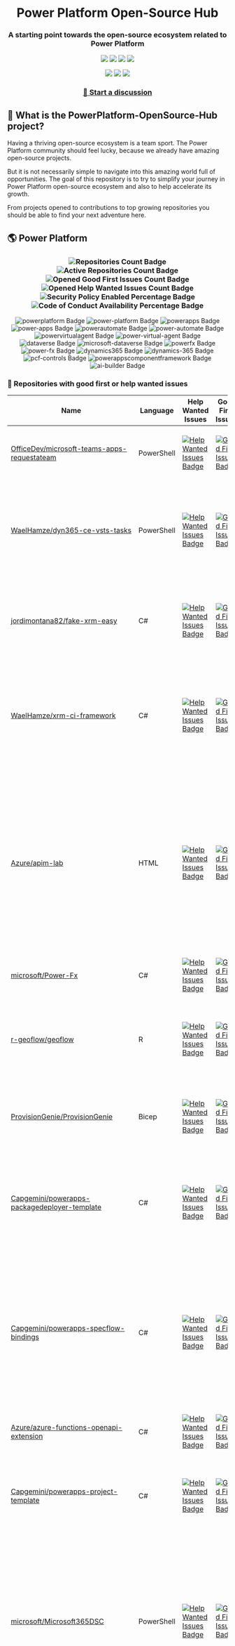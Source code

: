 <p align="center">
    <h1 align="center">
        Power Platform Open-Source Hub
    </h1>
    <h3 align="center">
        A starting point towards the open-source ecosystem related to Power Platform
    </h3>
</p>

<p align="center">
    <a href="https://github.com/rpothin/PowerPlatform-OpenSource-Hub/blob/main/LICENSE" alt="Repository License">
        <img src="https://img.shields.io/github/license/rpothin/PowerPlatform-OpenSource-Hub?color=yellow&label=License" /></a>
    <a href="#watchers" alt="Watchers">
        <img src="https://img.shields.io/github/watchers/rpothin/PowerPlatform-OpenSource-Hub?style=social" /></a>
    <a href="#forks" alt="Forks">
        <img src="https://img.shields.io/github/forks/rpothin/PowerPlatform-OpenSource-Hub?style=social" /></a>
    <a href="#stars" alt="Stars">
        <img src="https://img.shields.io/github/stars/rpothin/PowerPlatform-OpenSource-Hub?style=social" /></a>
</p>

<p align="center">
    <a href="https://github.com/rpothin/PowerPlatform-OpenSource-Hub/actions/workflows/update-github-repositories-details.yml" alt="Update repositories details">
        <img src="https://github.com/rpothin/PowerPlatform-OpenSource-Hub/actions/workflows/update-github-repositories-details.yml/badge.svg" /></a>
    <a href="https://github.com/rpothin/PowerPlatform-OpenSource-Hub/actions/workflows/update-readme-with-github-repositories-details.yml" alt="Update README">
        <img src="https://github.com/rpothin/PowerPlatform-OpenSource-Hub/actions/workflows/update-readme-with-github-repositories-details.yml/badge.svg" /></a>
    <a href="https://github.com/rpothin/PowerPlatform-OpenSource-Hub/actions/workflows/pages/pages-build-deployment" alt="Update website">
        <img src="https://github.com/rpothin/PowerPlatform-OpenSource-Hub/actions/workflows/pages/pages-build-deployment/badge.svg" /></a>
</p>

<h3 align="center">
  <a href="https://github.com/rpothin/PowerPlatform-OpenSource-Hub/discussions/new/choose">📢 Start a discussion</a>
</h3>

## 🏡 What is the PowerPlatform-OpenSource-Hub project?

Having a thriving open-source ecosystem is a team sport.
The Power Platform community should feel lucky, because we already have amazing open-source projects.

But it is not necessarily simple to navigate into this amazing world full of opportunities.
The goal of this repository is to try to simplify your journey in Power Platform open-source ecosystem and also to help accelerate its growth.

From projects opened to contributions to top growing repositories you should be able to find your next adventure here.

## 🌎 Power Platform 

<!--START_SECTION:summary-->
<h3 align='center'>
  <img alt='Repositories Count Badge' src='https://img.shields.io/badge/Repositories-192-602890'>
  <img alt='Active Repositories Count Badge' src='https://img.shields.io/badge/Active_Repositories-111-A24FBF'>
  <img alt='Opened Good First Issues Count Badge' src='https://img.shields.io/badge/Good_First_Issues-15-green'>
  <img alt='Opened Help Wanted Issues Count Badge' src='https://img.shields.io/badge/Help_Wanted_Issues-16-blue'>
  <br/>
  <img alt='Security Policy Enabled Percentage Badge' src='https://img.shields.io/badge/Security_Policy_Enabled_Percentage-21-orange'>
  <img alt='Code of Conduct Availability Percentage Badge' src='https://img.shields.io/badge/Code_of_Conduct_Availability_Percentage-28-9F2B63'>
</h3>

<p align='center'>
  <img alt='powerplatform Badge' src='https://img.shields.io/badge/powerplatform-E767DA'>
  <img alt='power-platform Badge' src='https://img.shields.io/badge/power--platform-F5905F'>
  <img alt='powerapps Badge' src='https://img.shields.io/badge/powerapps-6F7D4A'>
  <img alt='power-apps Badge' src='https://img.shields.io/badge/power--apps-D113D9'>
  <img alt='powerautomate Badge' src='https://img.shields.io/badge/powerautomate-487C24'>
  <img alt='power-automate Badge' src='https://img.shields.io/badge/power--automate-4F47B8'>
  <img alt='powervirtualagent Badge' src='https://img.shields.io/badge/powervirtualagent-42E90B'>
  <img alt='power-virtual-agent Badge' src='https://img.shields.io/badge/power--virtual--agent-61B215'>
  <img alt='dataverse Badge' src='https://img.shields.io/badge/dataverse-48BB99'>
  <img alt='microsoft-dataverse Badge' src='https://img.shields.io/badge/microsoft--dataverse-952A81'>
  <img alt='powerfx Badge' src='https://img.shields.io/badge/powerfx-EFF9D7'>
  <img alt='power-fx Badge' src='https://img.shields.io/badge/power--fx-982A18'>
  <img alt='dynamics365 Badge' src='https://img.shields.io/badge/dynamics365-58E3EC'>
  <img alt='dynamics-365 Badge' src='https://img.shields.io/badge/dynamics--365-7772C1'>
  <img alt='pcf-controls Badge' src='https://img.shields.io/badge/pcf--controls-6592DE'>
  <img alt='powerappscomponentframework Badge' src='https://img.shields.io/badge/powerappscomponentframework-45502C'>
  <img alt='ai-builder Badge' src='https://img.shields.io/badge/ai--builder-8E7C6F'>
</p>
<!--END_SECTION:summary-->

### 💭 Repositories with good first or help wanted issues

<!--START_SECTION:repositories-opened-to-contribution-->
|Name|Language|Help Wanted Issues|Good First Issues|Topics|
|----|--------|------------------|-----------------|------|
|[OfficeDev/microsoft-teams-apps-requestateam](https://github.com/OfficeDev/microsoft-teams-apps-requestateam)|PowerShell|[![Help Wanted Issues Badge](https://img.shields.io/badge/30-blue)](https://github.com/OfficeDev/microsoft-teams-apps-requestateam/labels/help%20wanted)|[![Good First Issues Badge](https://img.shields.io/badge/17-green)](https://github.com/OfficeDev/microsoft-teams-apps-requestateam/labels/good%20first%20issue)|![microsoft Badge](https://img.shields.io/badge/microsoft-624BB2) ![microsoftteams Badge](https://img.shields.io/badge/microsoftteams-DFDB02) ![powerapps Badge](https://img.shields.io/badge/powerapps-7F7501) ![powerautomate Badge](https://img.shields.io/badge/powerautomate-3B39B4) ![logicapps Badge](https://img.shields.io/badge/logicapps-94CA12) ![azure Badge](https://img.shields.io/badge/azure-6E99BD)|
|[WaelHamze/dyn365-ce-vsts-tasks](https://github.com/WaelHamze/dyn365-ce-vsts-tasks)|PowerShell|[![Help Wanted Issues Badge](https://img.shields.io/badge/30-blue)](https://github.com/WaelHamze/dyn365-ce-vsts-tasks/labels/help%20wanted)|[![Good First Issues Badge](https://img.shields.io/badge/0-green)](https://github.com/WaelHamze/dyn365-ce-vsts-tasks/labels/good%20first%20issue)|![devops Badge](https://img.shields.io/badge/devops-D180CC) ![continuous-integration Badge](https://img.shields.io/badge/continuous--integration-7D4D19) ![continuous-delivery Badge](https://img.shields.io/badge/continuous--delivery-A04EAC) ![continuous-deployment Badge](https://img.shields.io/badge/continuous--deployment-F8C2FE) ![dynamics-365 Badge](https://img.shields.io/badge/dynamics--365-D8BE58) ![powershell Badge](https://img.shields.io/badge/powershell-E75B9F) ![msdyn365 Badge](https://img.shields.io/badge/msdyn365-62F06E) ![crm Badge](https://img.shields.io/badge/crm-CC7190) ![dynamics Badge](https://img.shields.io/badge/dynamics-1BC582) ![build-automation Badge](https://img.shields.io/badge/build--automation-E664EE) ![release-automation Badge](https://img.shields.io/badge/release--automation-36B1AB)|
|[jordimontana82/fake-xrm-easy](https://github.com/jordimontana82/fake-xrm-easy)|C#|[![Help Wanted Issues Badge](https://img.shields.io/badge/16-blue)](https://github.com/jordimontana82/fake-xrm-easy/labels/help%20wanted)|[![Good First Issues Badge](https://img.shields.io/badge/0-green)](https://github.com/jordimontana82/fake-xrm-easy/labels/good%20first%20issue)|![dynamics-crm Badge](https://img.shields.io/badge/dynamics--crm-43C83E) ![c-sharp Badge](https://img.shields.io/badge/c--sharp-A58151) ![fake Badge](https://img.shields.io/badge/fake-5A0FF0) ![dynamics Badge](https://img.shields.io/badge/dynamics-2F53B8) ![dynamics-365 Badge](https://img.shields.io/badge/dynamics--365-EC2E2E) ![fakexrmeasy Badge](https://img.shields.io/badge/fakexrmeasy-67DA58) ![testing Badge](https://img.shields.io/badge/testing-933453) ![unittest Badge](https://img.shields.io/badge/unittest-11B1D8) ![dynamics-crm-online Badge](https://img.shields.io/badge/dynamics--crm--online-2120B8) ![mock Badge](https://img.shields.io/badge/mock-94DCB1) ![mocking Badge](https://img.shields.io/badge/mocking-2EB1BB) ![mocking-framework Badge](https://img.shields.io/badge/mocking--framework-B400DD)|
|[WaelHamze/xrm-ci-framework](https://github.com/WaelHamze/xrm-ci-framework)|C#|[![Help Wanted Issues Badge](https://img.shields.io/badge/11-blue)](https://github.com/WaelHamze/xrm-ci-framework/labels/help%20wanted)|[![Good First Issues Badge](https://img.shields.io/badge/0-green)](https://github.com/WaelHamze/xrm-ci-framework/labels/good%20first%20issue)|![devops Badge](https://img.shields.io/badge/devops-40B4CF) ![continuous-integration Badge](https://img.shields.io/badge/continuous--integration-D74C33) ![continuous-delivery Badge](https://img.shields.io/badge/continuous--delivery-3E11ED) ![continuous-deployment Badge](https://img.shields.io/badge/continuous--deployment-27AE91) ![crm Badge](https://img.shields.io/badge/crm-9D396F) ![dynamics Badge](https://img.shields.io/badge/dynamics-D6E542) ![msdyn365 Badge](https://img.shields.io/badge/msdyn365-1BF607) ![dynamics-365 Badge](https://img.shields.io/badge/dynamics--365-A7FA09) ![powershell Badge](https://img.shields.io/badge/powershell-213CD2) ![scripts Badge](https://img.shields.io/badge/scripts-C4212C) ![build-automation Badge](https://img.shields.io/badge/build--automation-87BEF9) ![release-automation Badge](https://img.shields.io/badge/release--automation-492035)|
|[Azure/apim-lab](https://github.com/Azure/apim-lab)|HTML|[![Help Wanted Issues Badge](https://img.shields.io/badge/4-blue)](https://github.com/Azure/apim-lab/labels/help%20wanted)|[![Good First Issues Badge](https://img.shields.io/badge/5-green)](https://github.com/Azure/apim-lab/labels/good%20first%20issue)|![api-rest Badge](https://img.shields.io/badge/api--rest-3075A6) ![api-management Badge](https://img.shields.io/badge/api--management-A428E5) ![oauth2 Badge](https://img.shields.io/badge/oauth2-B4F8AF) ![azure-api-management Badge](https://img.shields.io/badge/azure--api--management-814622) ![json-api Badge](https://img.shields.io/badge/json--api-642A10) ![azure-active-directory Badge](https://img.shields.io/badge/azure--active--directory-90FF93) ![key-vault Badge](https://img.shields.io/badge/key--vault-B1DCBC) ![managed-identities Badge](https://img.shields.io/badge/managed--identities-3FB4CE) ![microsoft Badge](https://img.shields.io/badge/microsoft-197AC7) ![powerapps Badge](https://img.shields.io/badge/powerapps-752783) ![ci-cd Badge](https://img.shields.io/badge/ci--cd-E9661E) ![azure-devops Badge](https://img.shields.io/badge/azure--devops-FCC79E) ![azure-resource-manager Badge](https://img.shields.io/badge/azure--resource--manager-21A8E1) ![api-gateway Badge](https://img.shields.io/badge/api--gateway-B9A4AB) ![api-documentation Badge](https://img.shields.io/badge/api--documentation-26C3A2) ![swagger Badge](https://img.shields.io/badge/swagger-EDB713) ![openapi Badge](https://img.shields.io/badge/openapi-EFB651) ![azure-resource-templates Badge](https://img.shields.io/badge/azure--resource--templates-DD0D67)|
|[microsoft/Power-Fx](https://github.com/microsoft/Power-Fx)|C#|[![Help Wanted Issues Badge](https://img.shields.io/badge/0-blue)](https://github.com/microsoft/Power-Fx/labels/help%20wanted)|[![Good First Issues Badge](https://img.shields.io/badge/8-green)](https://github.com/microsoft/Power-Fx/labels/good%20first%20issue)|![power-fx Badge](https://img.shields.io/badge/power--fx-8085BC) ![powerfx Badge](https://img.shields.io/badge/powerfx-2305CC)|
|[r-geoflow/geoflow](https://github.com/r-geoflow/geoflow)|R|[![Help Wanted Issues Badge](https://img.shields.io/badge/5-blue)](https://github.com/r-geoflow/geoflow/labels/help%20wanted)|[![Good First Issues Badge](https://img.shields.io/badge/0-green)](https://github.com/r-geoflow/geoflow/labels/good%20first%20issue)|![r Badge](https://img.shields.io/badge/r-C3F692) ![geospatial Badge](https://img.shields.io/badge/geospatial-34C7AC) ![spatial Badge](https://img.shields.io/badge/spatial-86F72D) ![workflow Badge](https://img.shields.io/badge/workflow-F471FF) ![data Badge](https://img.shields.io/badge/data-59B9D4) ![metadata Badge](https://img.shields.io/badge/metadata-C5990D) ![fair Badge](https://img.shields.io/badge/fair-6E47C2) ![inspire Badge](https://img.shields.io/badge/inspire-997700) ![iso Badge](https://img.shields.io/badge/iso-0D66D8) ![ogc Badge](https://img.shields.io/badge/ogc-1BB63F) ![orchestrator Badge](https://img.shields.io/badge/orchestrator-840DD9) ![zenodo Badge](https://img.shields.io/badge/zenodo-D9B314) ![dataverse Badge](https://img.shields.io/badge/dataverse-2C963F) ![postgis Badge](https://img.shields.io/badge/postgis-5230C4) ![ocs Badge](https://img.shields.io/badge/ocs-9AE50D)|
|[ProvisionGenie/ProvisionGenie](https://github.com/ProvisionGenie/ProvisionGenie)|Bicep|[![Help Wanted Issues Badge](https://img.shields.io/badge/3-blue)](https://github.com/ProvisionGenie/ProvisionGenie/labels/help%20wanted)|[![Good First Issues Badge](https://img.shields.io/badge/2-green)](https://github.com/ProvisionGenie/ProvisionGenie/labels/good%20first%20issue)|![microsoftteams Badge](https://img.shields.io/badge/microsoftteams-E38A48) ![powerplatform Badge](https://img.shields.io/badge/powerplatform-CB5D3D) ![logicapps Badge](https://img.shields.io/badge/logicapps-AB884A) ![microsoft-teams Badge](https://img.shields.io/badge/microsoft--teams-89FD9D) ![azure Badge](https://img.shields.io/badge/azure-8653ED) ![microsoft Badge](https://img.shields.io/badge/microsoft-36C1D4) ![hacktoberfest Badge](https://img.shields.io/badge/hacktoberfest-2748FB)|
|[Capgemini/powerapps-packagedeployer-template](https://github.com/Capgemini/powerapps-packagedeployer-template)|C#|[![Help Wanted Issues Badge](https://img.shields.io/badge/0-blue)](https://github.com/Capgemini/powerapps-packagedeployer-template/labels/help%20wanted)|[![Good First Issues Badge](https://img.shields.io/badge/5-green)](https://github.com/Capgemini/powerapps-packagedeployer-template/labels/good%20first%20issue)|![dyanmics-365 Badge](https://img.shields.io/badge/dyanmics--365-45BCAE) ![dynamics Badge](https://img.shields.io/badge/dynamics-5FE505) ![dynamics-crm Badge](https://img.shields.io/badge/dynamics--crm-CA1FBF) ![alm Badge](https://img.shields.io/badge/alm-E94876) ![continuous-deployment Badge](https://img.shields.io/badge/continuous--deployment-849827) ![continuous-delivery Badge](https://img.shields.io/badge/continuous--delivery-CC6BED) ![powerapps Badge](https://img.shields.io/badge/powerapps-1271B7) ![package-deployer Badge](https://img.shields.io/badge/package--deployer-9B5ED1) ![power-apps Badge](https://img.shields.io/badge/power--apps-5E0BFF) ![power-platform Badge](https://img.shields.io/badge/power--platform-F55178) ![microsoft Badge](https://img.shields.io/badge/microsoft-BCFAB1)|
|[Capgemini/powerapps-specflow-bindings](https://github.com/Capgemini/powerapps-specflow-bindings)|C#|[![Help Wanted Issues Badge](https://img.shields.io/badge/0-blue)](https://github.com/Capgemini/powerapps-specflow-bindings/labels/help%20wanted)|[![Good First Issues Badge](https://img.shields.io/badge/4-green)](https://github.com/Capgemini/powerapps-specflow-bindings/labels/good%20first%20issue)|![dynamics-365 Badge](https://img.shields.io/badge/dynamics--365-034156) ![dynamics Badge](https://img.shields.io/badge/dynamics-F05C85) ![dynamics-crm Badge](https://img.shields.io/badge/dynamics--crm-3E1E2D) ![specflow Badge](https://img.shields.io/badge/specflow-9642A9) ![automated-testing Badge](https://img.shields.io/badge/automated--testing-F709B2) ![automated-tests Badge](https://img.shields.io/badge/automated--tests-4D87E3) ![ui-testing Badge](https://img.shields.io/badge/ui--testing-4E98EE) ![xrm Badge](https://img.shields.io/badge/xrm-5E2A19) ![powerapps Badge](https://img.shields.io/badge/powerapps-7A58B9) ![cds Badge](https://img.shields.io/badge/cds-05FD33) ![bindings Badge](https://img.shields.io/badge/bindings-56AB75) ![specflow-steps Badge](https://img.shields.io/badge/specflow--steps-10ACA5) ![test-automation Badge](https://img.shields.io/badge/test--automation-AD182A) ![testing Badge](https://img.shields.io/badge/testing-E13E35) ![specflow-bindings Badge](https://img.shields.io/badge/specflow--bindings-4C6319) ![uci Badge](https://img.shields.io/badge/uci-0AA481) ![power-apps Badge](https://img.shields.io/badge/power--apps-29E538) ![power-platform Badge](https://img.shields.io/badge/power--platform-8DA4F5) ![microsoft Badge](https://img.shields.io/badge/microsoft-9A5206)|
|[Azure/azure-functions-openapi-extension](https://github.com/Azure/azure-functions-openapi-extension)|C#|[![Help Wanted Issues Badge](https://img.shields.io/badge/0-blue)](https://github.com/Azure/azure-functions-openapi-extension/labels/help%20wanted)|[![Good First Issues Badge](https://img.shields.io/badge/4-green)](https://github.com/Azure/azure-functions-openapi-extension/labels/good%20first%20issue)|![azure-functions Badge](https://img.shields.io/badge/azure--functions-7169A4) ![swagger-ui Badge](https://img.shields.io/badge/swagger--ui-BD5A09) ![hacktoberfest Badge](https://img.shields.io/badge/hacktoberfest-23B953) ![azure Badge](https://img.shields.io/badge/azure-D8CBB8) ![openapi Badge](https://img.shields.io/badge/openapi-27ABBE) ![power-platform Badge](https://img.shields.io/badge/power--platform-20C194)|
|[Capgemini/powerapps-project-template](https://github.com/Capgemini/powerapps-project-template)|C#|[![Help Wanted Issues Badge](https://img.shields.io/badge/0-blue)](https://github.com/Capgemini/powerapps-project-template/labels/help%20wanted)|[![Good First Issues Badge](https://img.shields.io/badge/3-green)](https://github.com/Capgemini/powerapps-project-template/labels/good%20first%20issue)|![powerapps Badge](https://img.shields.io/badge/powerapps-8FA05F) ![power-apps Badge](https://img.shields.io/badge/power--apps-48AC3A) ![dynamics-365 Badge](https://img.shields.io/badge/dynamics--365-BDA01E) ![dynamics Badge](https://img.shields.io/badge/dynamics-CAD568) ![dynamics-crm Badge](https://img.shields.io/badge/dynamics--crm-474663) ![powerplatform Badge](https://img.shields.io/badge/powerplatform-94F107) ![power-platform Badge](https://img.shields.io/badge/power--platform-E98F7E) ![yeoman-generator Badge](https://img.shields.io/badge/yeoman--generator-873044) ![microsoft Badge](https://img.shields.io/badge/microsoft-571E67)|
|[microsoft/Microsoft365DSC](https://github.com/microsoft/Microsoft365DSC)|PowerShell|[![Help Wanted Issues Badge](https://img.shields.io/badge/3-blue)](https://github.com/microsoft/Microsoft365DSC/labels/help%20wanted)|[![Good First Issues Badge](https://img.shields.io/badge/0-green)](https://github.com/microsoft/Microsoft365DSC/labels/good%20first%20issue)|![microsoft365 Badge](https://img.shields.io/badge/microsoft365-93C228) ![powershell Badge](https://img.shields.io/badge/powershell-F0D014) ![monitoring Badge](https://img.shields.io/badge/monitoring-A54D3F) ![desiredstateconfiguration Badge](https://img.shields.io/badge/desiredstateconfiguration-19C2BF) ![configuration-as-code Badge](https://img.shields.io/badge/configuration--as--code-ADD4F0) ![devops Badge](https://img.shields.io/badge/devops-E68DE5) ![office365 Badge](https://img.shields.io/badge/office365-A8EAFE) ![sharepoint Badge](https://img.shields.io/badge/sharepoint-EC11E6) ![onedrive Badge](https://img.shields.io/badge/onedrive-06E66F) ![powerplatform Badge](https://img.shields.io/badge/powerplatform-02483D) ![teams Badge](https://img.shields.io/badge/teams-53ADD2) ![microsoft Badge](https://img.shields.io/badge/microsoft-F58F97) ![securityandcompliance Badge](https://img.shields.io/badge/securityandcompliance-A6C68C) ![skypeforbusiness Badge](https://img.shields.io/badge/skypeforbusiness-D80AD0) ![azuread Badge](https://img.shields.io/badge/azuread-2206E5) ![exchangeonline Badge](https://img.shields.io/badge/exchangeonline-DFF1B0) ![intune Badge](https://img.shields.io/badge/intune-7E1264) ![hacktoberfest Badge](https://img.shields.io/badge/hacktoberfest-D7B878)|
|[ewingjm/development-hub](https://github.com/ewingjm/development-hub)|C#|[![Help Wanted Issues Badge](https://img.shields.io/badge/0-blue)](https://github.com/ewingjm/development-hub/labels/help%20wanted)|[![Good First Issues Badge](https://img.shields.io/badge/2-green)](https://github.com/ewingjm/development-hub/labels/good%20first%20issue)|![powerapps Badge](https://img.shields.io/badge/powerapps-C472AD) ![powerapps-solutions Badge](https://img.shields.io/badge/powerapps--solutions-1694BC) ![powerplatform Badge](https://img.shields.io/badge/powerplatform-379526) ![dynamics Badge](https://img.shields.io/badge/dynamics-CB1B9D) ![dynamics-crm Badge](https://img.shields.io/badge/dynamics--crm-2D025F) ![dynamics365 Badge](https://img.shields.io/badge/dynamics365-E4ADC2) ![dynamics-365 Badge](https://img.shields.io/badge/dynamics--365-74826E) ![dynamics-crm-online Badge](https://img.shields.io/badge/dynamics--crm--online-C680F6) ![common-data-service Badge](https://img.shields.io/badge/common--data--service-FBEE91) ![cds Badge](https://img.shields.io/badge/cds-BEDF25) ![ci Badge](https://img.shields.io/badge/ci-3919D5) ![continuous-integration Badge](https://img.shields.io/badge/continuous--integration-EB8987) ![devops Badge](https://img.shields.io/badge/devops-800510) ![azure-devops Badge](https://img.shields.io/badge/azure--devops-0C0515)|
|[scottdurow/dataverse-gen](https://github.com/scottdurow/dataverse-gen)|TypeScript|[![Help Wanted Issues Badge](https://img.shields.io/badge/2-blue)](https://github.com/scottdurow/dataverse-gen/labels/help%20wanted)|[![Good First Issues Badge](https://img.shields.io/badge/0-green)](https://github.com/scottdurow/dataverse-gen/labels/good%20first%20issue)|![cds Badge](https://img.shields.io/badge/cds-BFE896) ![codegen Badge](https://img.shields.io/badge/codegen-BA0506) ![common-data-service Badge](https://img.shields.io/badge/common--data--service-A45BA6) ![dataverse Badge](https://img.shields.io/badge/dataverse-F13E39)|
|[J535D165/datahugger](https://github.com/J535D165/datahugger)|Python|[![Help Wanted Issues Badge](https://img.shields.io/badge/2-blue)](https://github.com/J535D165/datahugger/labels/help%20wanted)|[![Good First Issues Badge](https://img.shields.io/badge/0-green)](https://github.com/J535D165/datahugger/labels/good%20first%20issue)|![scientific Badge](https://img.shields.io/badge/scientific-E9E419) ![scientific-data Badge](https://img.shields.io/badge/scientific--data-641A9E) ![cli Badge](https://img.shields.io/badge/cli-C05F5C) ![data Badge](https://img.shields.io/badge/data-C41A08) ![dataverse Badge](https://img.shields.io/badge/dataverse-904CB5) ![dryad Badge](https://img.shields.io/badge/dryad-7F3A04) ![figshare Badge](https://img.shields.io/badge/figshare-48C4AC) ![github Badge](https://img.shields.io/badge/github-D548AA) ![python Badge](https://img.shields.io/badge/python-06234A) ![repository Badge](https://img.shields.io/badge/repository-403DC6) ![research Badge](https://img.shields.io/badge/research-8D8E54) ![research-data-management Badge](https://img.shields.io/badge/research--data--management-BC8083) ![science Badge](https://img.shields.io/badge/science-2CABCD) ![utrecht-university Badge](https://img.shields.io/badge/utrecht--university-F64241) ![zenodo Badge](https://img.shields.io/badge/zenodo-C27733) ![datacite Badge](https://img.shields.io/badge/datacite-3AE459) ![dataone Badge](https://img.shields.io/badge/dataone-4364DA) ![mendeley-data Badge](https://img.shields.io/badge/mendeley--data-5396E4) ![rdm Badge](https://img.shields.io/badge/rdm-F1C59D)|
|[Capgemini/xrm-datamigration](https://github.com/Capgemini/xrm-datamigration)|C#|[![Help Wanted Issues Badge](https://img.shields.io/badge/0-blue)](https://github.com/Capgemini/xrm-datamigration/labels/help%20wanted)|[![Good First Issues Badge](https://img.shields.io/badge/2-green)](https://github.com/Capgemini/xrm-datamigration/labels/good%20first%20issue)|![power-apps Badge](https://img.shields.io/badge/power--apps-280D87) ![power-platform Badge](https://img.shields.io/badge/power--platform-73DBE5) ![dynamics-365 Badge](https://img.shields.io/badge/dynamics--365-D4A1A9) ![dynamics-crm Badge](https://img.shields.io/badge/dynamics--crm-6F5ED4) ![dynamics Badge](https://img.shields.io/badge/dynamics-952203) ![common-data-service Badge](https://img.shields.io/badge/common--data--service-427B75) ![cds Badge](https://img.shields.io/badge/cds-157966) ![microsoft Badge](https://img.shields.io/badge/microsoft-DFC38C) ![powerplatform Badge](https://img.shields.io/badge/powerplatform-A60720)|
|[pnp/provision-assist-m365](https://github.com/pnp/provision-assist-m365)|PowerShell|[![Help Wanted Issues Badge](https://img.shields.io/badge/1-blue)](https://github.com/pnp/provision-assist-m365/labels/help%20wanted)|[![Good First Issues Badge](https://img.shields.io/badge/1-green)](https://github.com/pnp/provision-assist-m365/labels/good%20first%20issue)|![microsoftteams Badge](https://img.shields.io/badge/microsoftteams-8FDD99) ![powerapps Badge](https://img.shields.io/badge/powerapps-B68434) ![powerapps-solutions Badge](https://img.shields.io/badge/powerapps--solutions-61471E) ![sharepoint Badge](https://img.shields.io/badge/sharepoint-E133F3) ![azureautomation Badge](https://img.shields.io/badge/azureautomation-C5ABEB) ![logicapps Badge](https://img.shields.io/badge/logicapps-B0DE2B) ![powerautomate Badge](https://img.shields.io/badge/powerautomate-7C0D3E) ![powershell Badge](https://img.shields.io/badge/powershell-000EEB) ![provisioning Badge](https://img.shields.io/badge/provisioning-6B3B56)|
|[microsoft/powercat-creator-kit](https://github.com/microsoft/powercat-creator-kit)|CSS|[![Help Wanted Issues Badge](https://img.shields.io/badge/0-blue)](https://github.com/microsoft/powercat-creator-kit/labels/help%20wanted)|[![Good First Issues Badge](https://img.shields.io/badge/2-green)](https://github.com/microsoft/powercat-creator-kit/labels/good%20first%20issue)|![pcf Badge](https://img.shields.io/badge/pcf-6AC269) ![powerapps Badge](https://img.shields.io/badge/powerapps-FEAF83)|
|[OliverFlint/XrmTypesGen](https://github.com/OliverFlint/XrmTypesGen)|TypeScript|[![Help Wanted Issues Badge](https://img.shields.io/badge/2-blue)](https://github.com/OliverFlint/XrmTypesGen/labels/help%20wanted)|[![Good First Issues Badge](https://img.shields.io/badge/0-green)](https://github.com/OliverFlint/XrmTypesGen/labels/good%20first%20issue)|![dynmaics Badge](https://img.shields.io/badge/dynmaics-720E0C) ![356 Badge](https://img.shields.io/badge/356-681FD4) ![typescript Badge](https://img.shields.io/badge/typescript-ED43D3) ![javascript Badge](https://img.shields.io/badge/javascript-B35B41) ![dataverse Badge](https://img.shields.io/badge/dataverse-7BFDB8) ![powerapps Badge](https://img.shields.io/badge/powerapps-50B287) ![dynamics-365 Badge](https://img.shields.io/badge/dynamics--365-7F9BF7)|
|[scottdurow/RibbonWorkbench](https://github.com/scottdurow/RibbonWorkbench)|JavaScript|[![Help Wanted Issues Badge](https://img.shields.io/badge/1-blue)](https://github.com/scottdurow/RibbonWorkbench/labels/help%20wanted)|[![Good First Issues Badge](https://img.shields.io/badge/0-green)](https://github.com/scottdurow/RibbonWorkbench/labels/good%20first%20issue)|![dynamics365 Badge](https://img.shields.io/badge/dynamics365-4D9274)|
|[shashisadasivan/SSD365VSAddIn](https://github.com/shashisadasivan/SSD365VSAddIn)|C#|[![Help Wanted Issues Badge](https://img.shields.io/badge/0-blue)](https://github.com/shashisadasivan/SSD365VSAddIn/labels/help%20wanted)|[![Good First Issues Badge](https://img.shields.io/badge/1-green)](https://github.com/shashisadasivan/SSD365VSAddIn/labels/good%20first%20issue)|![d365fo Badge](https://img.shields.io/badge/d365fo-99B1EB) ![d365 Badge](https://img.shields.io/badge/d365-C6EE20) ![visual-studio-extension Badge](https://img.shields.io/badge/visual--studio--extension-3A4A1D) ![dynamics-365 Badge](https://img.shields.io/badge/dynamics--365-EFFEFD)|
|[abvogel/Microsoft.Xrm.DevOps.Data](https://github.com/abvogel/Microsoft.Xrm.DevOps.Data)|C#|[![Help Wanted Issues Badge](https://img.shields.io/badge/0-blue)](https://github.com/abvogel/Microsoft.Xrm.DevOps.Data/labels/help%20wanted)|[![Good First Issues Badge](https://img.shields.io/badge/1-green)](https://github.com/abvogel/Microsoft.Xrm.DevOps.Data/labels/good%20first%20issue)|![dynamics-crm Badge](https://img.shields.io/badge/dynamics--crm-344614) ![c-sharp Badge](https://img.shields.io/badge/c--sharp-3CE0BC) ![dynamics Badge](https://img.shields.io/badge/dynamics-53D45B) ![dynamics-365 Badge](https://img.shields.io/badge/dynamics--365-CB899D) ![dynamics-crm-online Badge](https://img.shields.io/badge/dynamics--crm--online-88D17E) ![devops-tools Badge](https://img.shields.io/badge/devops--tools-D16F83) ![data-migration-tool Badge](https://img.shields.io/badge/data--migration--tool-6CE629) ![crm-configuration-migration Badge](https://img.shields.io/badge/crm--configuration--migration-8EA232) ![package-deployer Badge](https://img.shields.io/badge/package--deployer-BDDB83) ![crm-package-deployer Badge](https://img.shields.io/badge/crm--package--deployer-E98A39)|
|[OGcanviz/ChartComponents](https://github.com/OGcanviz/ChartComponents)||[![Help Wanted Issues Badge](https://img.shields.io/badge/0-blue)](https://github.com/OGcanviz/ChartComponents/labels/help%20wanted)|[![Good First Issues Badge](https://img.shields.io/badge/1-green)](https://github.com/OGcanviz/ChartComponents/labels/good%20first%20issue)|![powerapps Badge](https://img.shields.io/badge/powerapps-B9F439) ![office365 Badge](https://img.shields.io/badge/office365-B67355) ![powerplatform Badge](https://img.shields.io/badge/powerplatform-BAF839) ![charts Badge](https://img.shields.io/badge/charts-28A32F) ![graphs Badge](https://img.shields.io/badge/graphs-0DB639) ![svg Badge](https://img.shields.io/badge/svg-1751A0) ![components Badge](https://img.shields.io/badge/components-BDA5D1)|
|[PowerPlatformAF/PowerPlatformAF](https://github.com/PowerPlatformAF/PowerPlatformAF)||[![Help Wanted Issues Badge](https://img.shields.io/badge/1-blue)](https://github.com/PowerPlatformAF/PowerPlatformAF/labels/help%20wanted)|[![Good First Issues Badge](https://img.shields.io/badge/0-green)](https://github.com/PowerPlatformAF/PowerPlatformAF/labels/good%20first%20issue)|![powerplatform Badge](https://img.shields.io/badge/powerplatform-A29379) ![powerapps Badge](https://img.shields.io/badge/powerapps-4DCF5C) ![powerbi Badge](https://img.shields.io/badge/powerbi-8E5D4A) ![powerautomate Badge](https://img.shields.io/badge/powerautomate-89179D) ![powervirtualagent Badge](https://img.shields.io/badge/powervirtualagent-BA303C) ![dynamics365 Badge](https://img.shields.io/badge/dynamics365-7509A5) ![microsoft Badge](https://img.shields.io/badge/microsoft-2FF730)|
|[MscrmTools/XrmToolBox](https://github.com/MscrmTools/XrmToolBox)|C#|[![Help Wanted Issues Badge](https://img.shields.io/badge/1-blue)](https://github.com/MscrmTools/XrmToolBox/labels/help%20wanted)|[![Good First Issues Badge](https://img.shields.io/badge/0-green)](https://github.com/MscrmTools/XrmToolBox/labels/good%20first%20issue)|![xrmtoolbox Badge](https://img.shields.io/badge/xrmtoolbox-9BCC15) ![microsoft-dynamics-crm Badge](https://img.shields.io/badge/microsoft--dynamics--crm-B86B73) ![cds Badge](https://img.shields.io/badge/cds-B86E23) ![powerapps Badge](https://img.shields.io/badge/powerapps-AEA61A) ![microsoft-dynamics Badge](https://img.shields.io/badge/microsoft--dynamics-2C65F5) ![microsoft-dataverse Badge](https://img.shields.io/badge/microsoft--dataverse-0D2D3C)|
|[Power-Maverick/PCF-CustomControlBuilder](https://github.com/Power-Maverick/PCF-CustomControlBuilder)|C#|[![Help Wanted Issues Badge](https://img.shields.io/badge/1-blue)](https://github.com/Power-Maverick/PCF-CustomControlBuilder/labels/help%20wanted)|[![Good First Issues Badge](https://img.shields.io/badge/0-green)](https://github.com/Power-Maverick/PCF-CustomControlBuilder/labels/good%20first%20issue)|![xrmtoolbox Badge](https://img.shields.io/badge/xrmtoolbox-2B1EFA) ![cds Badge](https://img.shields.io/badge/cds-9C74FC) ![powerapps Badge](https://img.shields.io/badge/powerapps-4E09B5) ![dynamics-365 Badge](https://img.shields.io/badge/dynamics--365-BC64FD) ![pcf Badge](https://img.shields.io/badge/pcf-4F23DF) ![custom-controls Badge](https://img.shields.io/badge/custom--controls-4BEFCC) ![powerappscomponentframework Badge](https://img.shields.io/badge/powerappscomponentframework-9AB430)|
<!--END_SECTION:repositories-opened-to-contribution-->

### 🚀 Top 10 growing repositories

<!--START_SECTION:top-growing-repositories-->
|Name|Language|Stars|Watchers|Topics|
|----|--------|-----|--------|------|
|[AshV/FetchXmlFormatter](https://github.com/AshV/FetchXmlFormatter)|HTML|![Stars Badge](https://img.shields.io/badge/41-yellow)|![Watchers Badge](https://img.shields.io/badge/4-orange)|![powerapps Badge](https://img.shields.io/badge/powerapps-78D3B9)|
|[IQSS/dataverse-pm](https://github.com/IQSS/dataverse-pm)||![Stars Badge](https://img.shields.io/badge/0-yellow)|![Watchers Badge](https://img.shields.io/badge/21-orange)|![dataverse Badge](https://img.shields.io/badge/dataverse-C523CD) ![development Badge](https://img.shields.io/badge/development-88334B) ![project-management Badge](https://img.shields.io/badge/project--management-5C79C9)|
|[tcorcor1/multipage-modal-D365-vue](https://github.com/tcorcor1/multipage-modal-D365-vue)|Vue|![Stars Badge](https://img.shields.io/badge/11-yellow)|![Watchers Badge](https://img.shields.io/badge/4-orange)|![dynamics365 Badge](https://img.shields.io/badge/dynamics365-406972) ![vue Badge](https://img.shields.io/badge/vue-335505)|
|[microsoft/Microsoft365DSC](https://github.com/microsoft/Microsoft365DSC)|PowerShell|![Stars Badge](https://img.shields.io/badge/1374-yellow)|![Watchers Badge](https://img.shields.io/badge/74-orange)|![microsoft365 Badge](https://img.shields.io/badge/microsoft365-8D508E) ![powershell Badge](https://img.shields.io/badge/powershell-7F13C4) ![monitoring Badge](https://img.shields.io/badge/monitoring-F36774) ![desiredstateconfiguration Badge](https://img.shields.io/badge/desiredstateconfiguration-3EA6C2) ![configuration-as-code Badge](https://img.shields.io/badge/configuration--as--code-107B09) ![devops Badge](https://img.shields.io/badge/devops-E1F2A5) ![office365 Badge](https://img.shields.io/badge/office365-1BF814) ![sharepoint Badge](https://img.shields.io/badge/sharepoint-52AD72) ![onedrive Badge](https://img.shields.io/badge/onedrive-B4E80D) ![powerplatform Badge](https://img.shields.io/badge/powerplatform-755146) ![teams Badge](https://img.shields.io/badge/teams-BD30CE) ![microsoft Badge](https://img.shields.io/badge/microsoft-7961CD) ![securityandcompliance Badge](https://img.shields.io/badge/securityandcompliance-72B6ED) ![skypeforbusiness Badge](https://img.shields.io/badge/skypeforbusiness-EDC3D0) ![azuread Badge](https://img.shields.io/badge/azuread-3BF7EB) ![exchangeonline Badge](https://img.shields.io/badge/exchangeonline-A4D737) ![intune Badge](https://img.shields.io/badge/intune-5ACBC0) ![hacktoberfest Badge](https://img.shields.io/badge/hacktoberfest-C969C3)|
|[microsoft/powerplatform-build-tools](https://github.com/microsoft/powerplatform-build-tools)|TypeScript|![Stars Badge](https://img.shields.io/badge/145-yellow)|![Watchers Badge](https://img.shields.io/badge/28-orange)|![azure-devops Badge](https://img.shields.io/badge/azure--devops-4C69F8) ![azure-devops-extension Badge](https://img.shields.io/badge/azure--devops--extension-7A3F50) ![ci-cd Badge](https://img.shields.io/badge/ci--cd-CEB9D0) ![dataverse Badge](https://img.shields.io/badge/dataverse-28E951) ![powerplattform Badge](https://img.shields.io/badge/powerplattform-EA5411)|
|[microsoft/PowerPlatformAdvocates](https://github.com/microsoft/PowerPlatformAdvocates)|PowerShell|![Stars Badge](https://img.shields.io/badge/101-yellow)|![Watchers Badge](https://img.shields.io/badge/11-orange)|![microsoft Badge](https://img.shields.io/badge/microsoft-78E5C3) ![mr Badge](https://img.shields.io/badge/mr-75B7AC) ![power-apps Badge](https://img.shields.io/badge/power--apps-FF036C) ![power-platform Badge](https://img.shields.io/badge/power--platform-19CBA4) ![xr Badge](https://img.shields.io/badge/xr-6B91CE)|
|[pnp/powerplatform-samples](https://github.com/pnp/powerplatform-samples)||![Stars Badge](https://img.shields.io/badge/120-yellow)|![Watchers Badge](https://img.shields.io/badge/21-orange)|![powerapps Badge](https://img.shields.io/badge/powerapps-8D6C3F) ![powerfx Badge](https://img.shields.io/badge/powerfx-E5F49D) ![powervirtualagent Badge](https://img.shields.io/badge/powervirtualagent-6210B1) ![powerautomate Badge](https://img.shields.io/badge/powerautomate-1BA22F) ![powerpages Badge](https://img.shields.io/badge/powerpages-DFB0BD) ![powerpageshackathon Badge](https://img.shields.io/badge/powerpageshackathon-C0E1F2) ![hacktoberfest Badge](https://img.shields.io/badge/hacktoberfest-C9B1F9)|
|[modery/PowerDocu](https://github.com/modery/PowerDocu)|C#|![Stars Badge](https://img.shields.io/badge/367-yellow)|![Watchers Badge](https://img.shields.io/badge/26-orange)|![powerautomate Badge](https://img.shields.io/badge/powerautomate-F19245) ![documentation Badge](https://img.shields.io/badge/documentation-43BE0A) ![documentation-generator Badge](https://img.shields.io/badge/documentation--generator-5E9FC5) ![powerplatform Badge](https://img.shields.io/badge/powerplatform-F2C790) ![microsoftflow Badge](https://img.shields.io/badge/microsoftflow-8969BD) ![powerapps Badge](https://img.shields.io/badge/powerapps-74C420)|
|[microsoft/Power-Fx](https://github.com/microsoft/Power-Fx)|C#|![Stars Badge](https://img.shields.io/badge/3110-yellow)|![Watchers Badge](https://img.shields.io/badge/116-orange)|![power-fx Badge](https://img.shields.io/badge/power--fx-326961) ![powerfx Badge](https://img.shields.io/badge/powerfx-4A5F6E)|
|[microsoft/PowerApps-Samples](https://github.com/microsoft/PowerApps-Samples)|C#|![Stars Badge](https://img.shields.io/badge/1374-yellow)|![Watchers Badge](https://img.shields.io/badge/116-orange)|![dataverse Badge](https://img.shields.io/badge/dataverse-D143D4) ![dynamics-365 Badge](https://img.shields.io/badge/dynamics--365-C4E298) ![dynamics365 Badge](https://img.shields.io/badge/dynamics365-6767A9) ![microsoft-dataverse Badge](https://img.shields.io/badge/microsoft--dataverse-3C3E8F) ![pcf-controls Badge](https://img.shields.io/badge/pcf--controls-EE46CE) ![power-apps Badge](https://img.shields.io/badge/power--apps-E6B541) ![power-platform Badge](https://img.shields.io/badge/power--platform-76D67B) ![powerapps Badge](https://img.shields.io/badge/powerapps-ABE43E) ![powerappscomponentframework Badge](https://img.shields.io/badge/powerappscomponentframework-4DD954) ![powerplatform Badge](https://img.shields.io/badge/powerplatform-C73BAD) ![ai-builder Badge](https://img.shields.io/badge/ai--builder-F1CCF1) ![power-pages Badge](https://img.shields.io/badge/power--pages-AC0F60)|
<!--END_SECTION:top-growing-repositories-->

### 📝 Complementary details

- The referenced repositories here respect the following criteria:
   - having at least one of the monitored topics
   - having at least 10 stars or at least 10 watchers
   - having been updated in the last 6 months
   - is not archived
- The summary badges and the list of repositories with good first or help wanted issues is updated daily
    - Active repositories where updated in the last 30 days
- The list of top 10 growing repositories is updated every Monday based on growth measured in a 7-day period (*based on a snapshot from previous Monday*). And the growth indicator is the sum of the number of stars and the number of watchers.

## ❗ Code of Conduct

I, **Raphael Pothin** ([@rpothin](https://github.com/rpothin)), as creator of this project, am dedicated to providing a welcoming, diverse, and harrassment-free experience for everyone.
I expect everyone visiting or participating in this project to abide by the following [**Code of Conduct**](CODE_OF_CONDUCT.md).
Please read it.

## 📝 License

All files in this repository are subject to the [MIT](LICENSE) license.





































































































































































































































































































































































































































































